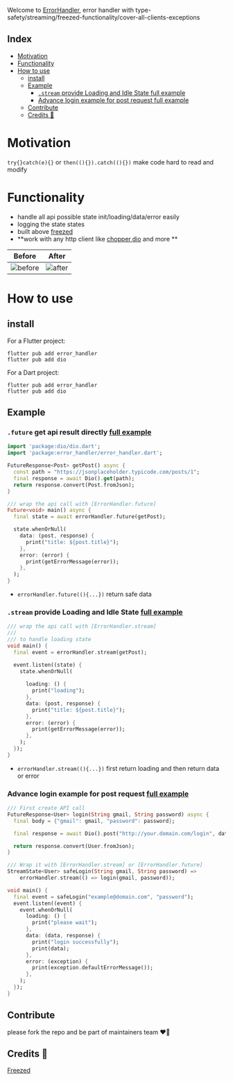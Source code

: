 Welcome to [ErrorHandler](https://pub.dev/packages/error_handler), error handler with type-safety/streaming/freezed-functionality/cover-all-clients-exceptions


## Index
- [Motivation](#motivation)
- [Functionality](#functionality)
- [How to use](#how-to-use)
  - [install](#install)
  - [Example](#example)
    - [```.stream``` provide Loading and Idle State full example](#stream-provide-loading-and-idle-state-full-example)
    - [Advance login example for post request full example](#advance-login-example-for-post-request-full-example)
  - [Contribute](#contribute)
  - [Credits 🙏](#credits-)

# Motivation
```try{}catch(e){}``` or ```then((){}).catch((){})``` make code hard to read and modify

# Functionality
- handle all api possible state init/loading/data/error easily
- logging the state states
- built above [freezed](https://github.com/rrousselGit/freezed)
- **work with any http client like [chopper](https://pub.dev/packages/chopper),[dio](https://pub.dev/packages/chopper) and more **

| Before                          | After                          |
| ------------------------------- | ------------------------------ |
| ![before](readme/before.png) | ![after](readme/after.png) |


# How to use
## install

For a Flutter project:

```shell
flutter pub add error_handler
flutter pub add dio
```

For a Dart project:

```shell
flutter pub add error_handler
flutter pub add dio
```

## Example
### ```.future``` get api result directly [full example](example/error_handler_example.dart)
```dart
import 'package:dio/dio.dart';
import 'package:error_handler/error_handler.dart';

FutureResponse<Post> getPost() async {
  const path = "https://jsonplaceholder.typicode.com/posts/1";
  final response = await Dio().get(path);
  return response.convert(Post.fromJson);
}

/// wrap the api call with [ErrorHandler.future]
Future<void> main() async {
  final state = await errorHandler.future(getPost);

  state.whenOrNull(
    data: (post, response) {
      print("title: ${post.title}");
    },
    error: (error) {
      print(getErrorMessage(error));
    },
  );
}
```
  - ```errorHandler.future((){...})``` return safe data


### ```.stream``` provide Loading and Idle State [full example](example/error_handler_stream.dart)
```dart
/// wrap the api call with [ErrorHandler.stream]
///
/// to handle loading state
void main() {
  final event = errorHandler.stream(getPost);

  event.listen((state) {
    state.whenOrNull(
      
      loading: () {
        print("loading");
      },
      data: (post, response) {
        print("title: ${post.title}");
      },
      error: (error) {
        print(getErrorMessage(error));
      },
    );
  });
}
```
- ```errorHandler.stream((){...})``` first return loading and then return data or error

### Advance login example for post request [full example](example/login_example.dart)
```dart
/// First create API call
FutureResponse<User> login(String gmail, String password) async {
  final body = {"gmail": gmail, "password": password};

  final response = await Dio().post("http://your.domain.com/login", data: body);

  return response.convert(User.fromJson);
}

/// Wrap it with [ErrorHandler.stream] or [ErrorHandler.future]
StreamState<User> safeLogin(String gmail, String password) =>
    errorHandler.stream(() => login(gmail, password));

void main() {
  final event = safeLogin("example@domain.com", "password");
  event.listen((event) {
    event.whenOrNull(
      loading: () {
        print("please wait");
      },
      data: (data, response) {
        print("login successfully");
        print(data);
      },
      error: (exception) {
        print(exception.defaultErrorMessage());
      },
    );
  });
}
```

## Contribute
please fork the repo and be part of maintainers team ❤️‍🔥

## Credits 🙏
[Freezed](https://github.com/rrousselGit/freezed)
